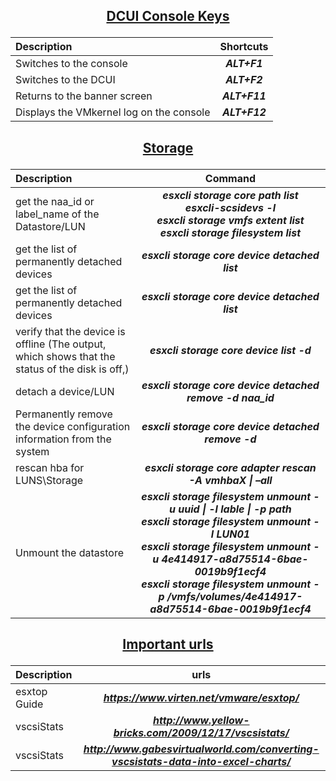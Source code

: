 ## <p align="center"><ins>DCUI Console Keys</ins></p>

| Description | Shortcuts|
| :--- | :---: |
| Switches to the console| ***ALT+F1***|
| Switches to the DCUI| ***ALT+F2***|
| Returns to the banner screen| ***ALT+F11***|
| Displays the VMkernel log on the console| ***ALT+F12***|

## <p align="center"><ins>Storage</ins></p>

| Description | Command |
| :--- | :---: |
| get the naa_id or label_name of the Datastore/LUN | ***esxcli storage core path list***<br /> ***esxcli-scsidevs -l*** <br /> ***esxcli storage vmfs extent list*** <br/>***esxcli storage filesystem list***|
| get the list of permanently detached devices | ***esxcli storage core device detached list*** |
| get the list of permanently detached devices | ***esxcli storage core device detached list***|
| verify that the device is offline (The output, which shows that the status of the disk is off,) | ***esxcli storage core device list -d <NAA ID>***|
| detach a device/LUN | ***esxcli storage core device detached remove -d naa_id*** |
| Permanently remove the device configuration <br/>information from the system | ***esxcli storage core device detached remove -d <NAA ID>***|
| rescan hba for LUNS\Storage | ***esxcli storage core adapter rescan -A vmhbaX \| –all*** |
| Unmount the datastore | ***esxcli storage filesystem unmount -u uuid \| -l lable \| -p path***<br/> ***esxcli storage filesystem unmount -l LUN01*** <br/> ***esxcli storage filesystem unmount -u 4e414917-a8d75514-6bae-0019b9f1ecf4*** <br/> ***esxcli storage filesystem unmount -p /vmfs/volumes/4e414917-a8d75514-6bae-0019b9f1ecf4***|

## <p align="center"><ins>Important urls</ins></p>

| Description | urls|
| :--- | :---: |
| esxtop Guide | ***https://www.virten.net/vmware/esxtop/*** |
| vscsiStats   | ***http://www.yellow-bricks.com/2009/12/17/vscsistats/***|
| vscsiStats   | ***http://www.gabesvirtualworld.com/converting-vscsistats-data-into-excel-charts/***|
 
